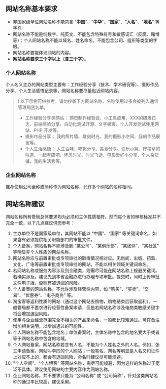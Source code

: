 ## 网站名称基本要求

- 非国家级单位网站名称不能包含 “**中国**”、“**中华**”、“**国家**”、“**人名**”、“**地名**” 等字样。
- 网站名称不能是纯数字、纯英文、不能包含特殊符号和敏感词汇（反腐、赌博等）；个人网站名称不能以域名、姓名命名，不能包含公司、组织等类型的字眼。
- 网站名称要能体现网站的内容。
- **网站名称要求三个字以上（含三个字）**。


### 个人网站名称

个人名义主办的网站类型主要有：工作经验分享（技术、学术研究等）、摄影作品分享、个人生活感悟记录等，网站名称要尽量贴近网站内容。
>! 以下示例可供参考，请勿抄袭下方网站名称，名称使用过多会被列入通信管理局黑名单。
>- 工作经验分享类网站： 网页制作经验谈、小工具应用、XXX的研发日志、前端经验分享、自动化测试开源、文字极客、个人开发测试使用网站、PHP 开发等。
>-  摄影作品分享： 我的照片墙、雕刻时光、我的摄影小空间、我的作品展览等。
>- 个人生活感悟： 人生百味、吃货分享、美食分享、快乐小窝、柠檬草的味道、一起考研吧、怀念时光、时光飞逝、电影爱好小分享、个人杂货铺、我的生活秀等。

### 企业网站名称

推荐使用公司全称或简称作为网站名称，允许多个网站的名称相同。


## 网站名称建议

网站名称所有管局总体要求均为必须和主体性质相符，然而每个省的审核标准并不完全一致，以下几点建议供您参考：
1. 主办单位不是国家级单位，其网站不能以 “中国”、“国家” 等关键词命名，如果含有必须提供相关职能部门的审批文件。
2. 个人备案，网站名称不能涉及到 “某公司”、“某俱乐部”、“某团体”、“某社区” 等明显非个人性质的网站名称。
3. 网站名称应与前置审批或专项审批的取得情况相对应。无新闻、出版、药监、文化、广电等前置审批或专项审批的网站，不能以相关领域关键词命名。
4. 若网站名称或服务内容涉及到金融类，则需尽可能在网站名称上规避关键词。若确实涉及，建议先到本省金融办进行办理专项审批。提交时，同时上传审批文件电子版，否则有被退回的风险。
5. 个人备案的网站名称，不允许涉及经营性内容，如 “购买”、“买卖”、“交易”、“优惠券”、“电子商务” 等。
6. 淘宝客等返利性质的网站（通过这个网站去购物，购物结束后获取返利），一般管局都不要求进行经营性备案申请，但是若网站名称涉及电商类敏感关键字将会增加退回风险。
7. 使用与企业经营范围完全不相关的产品来命名，一般都比较难通过。可在备注增加相关说明，以增加通过的可能性。
8. 个人网站名称不能包含地名；单位备案时，主体名称中包含的地名要大于或者等于网站名称中包含的地域。
9. 个人网站备案，网站名称若含有人名，不能为个人姓名之外的人名。例如，张三申请备案，网站叫李四的个人网站；一般笔名、网名等明显是人名又和证件上对应不上的，都会有退回风险，命名时建议尽可能规避。
10. “个人空间”、“个人博客” 等网站名称，需尽可能规避，因为这样的名称过于宽泛不具体。建议使用网站的主要内容作为网站名称。
11. 企业网站名称，并不要求只能为 “公司名称” 或 “公司简称”，针对这类网站名称的通过率比较高，建议采用。
